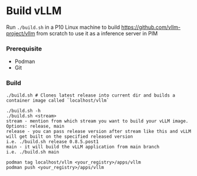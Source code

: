 # Build vLLM

Run `./build.sh` in a P10 Linux machine to build https://github.com/vllm-project/vllm from scratch to use it as a inference server in PIM

### Prerequisite
- Podman
- Git

### Build
```shell
./build.sh # Clones latest release into current dir and builds a container image called `localhost/vllm`
 
./build.sh -h
./build.sh <stream>
stream - mention from which stream you want to build your vLLM image. Options: release, main
release - you can pass release version after stream like this and vLLM will get built on the specified released version
i.e. ./build.sh release 0.8.5.post1
main - it will build the vLLM application from main branch
i.e. ./build.sh main

podman tag localhost/vllm <your_registry>/apps/vllm
podman push <your_registry>/apps/vllm
```
